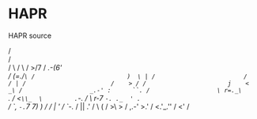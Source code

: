 HAPR
====

HAPR source

/                      \
/                       \
/                        \\
/                         \\
/                          >\/7
/                      _.-(6'  \
/                     (=___._/` \
/                          )  \ |
/                         /   / |
/                        /    > /
/                       j    < _\
/                   _.-' :      ``.
/                   \ r=._\        `.
/                  <`\\_  \         .`-.
/                   \ r-7  `-. ._  ' .  `\
/                    \`,      `-.`7  7)   )
/                    \/         \|  \'  / `-._
/                                ||    .'
/                                 \\  (
/                                  >\  >
/                              ,.-' >.'
/                             <.'_.''
/                               <'
/

